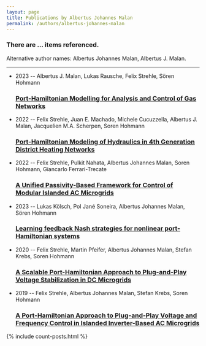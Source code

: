 ```yaml
---
layout: page
title: Publications by Albertus Johannes Malan
permalink: /authors/albertus-johannes-malan
---
```


<h3 id="number-posts">There are ... items referenced.</h3>
<p id='info-authors'>Alternative author names: Albertus Johannes Malan, Albertus J. Malan.</p>
<hr />
<ul class="post-list">
<li><span class='post-meta'>2023 -- Albertus J. Malan, Lukas Rausche, Felix Strehle, Sören Hohmann</span><h3><a class='post-link' href="{{ site.baseurl }}/port-hamiltonian-modelling-for-analysis-and-control-of-gas-networks">Port-Hamiltonian Modelling for Analysis and Control of Gas Networks</a></h3></li>
<li><span class='post-meta'>2022 -- Felix Strehle, Juan E. Machado, Michele Cucuzzella, Albertus J. Malan, Jacquelien M.A. Scherpen, Soren Hohmann</span><h3><a class='post-link' href="{{ site.baseurl }}/port-hamiltonian-modeling-of-hydraulics-in-4th-generation-district-heating-networks">Port-Hamiltonian Modeling of Hydraulics in 4th Generation District Heating Networks</a></h3></li>
<li><span class='post-meta'>2022 -- Felix Strehle, Pulkit Nahata, Albertus Johannes Malan, Soren Hohmann, Giancarlo Ferrari-Trecate</span><h3><a class='post-link' href="{{ site.baseurl }}/a-unified-passivity-based-framework-for-control-of-modular-islanded-ac-microgrids">A Unified Passivity-Based Framework for Control of Modular Islanded AC Microgrids</a></h3></li>
<li><span class='post-meta'>2023 -- Lukas Kölsch, Pol Jané Soneira, Albertus Johannes Malan, Sören Hohmann</span><h3><a class='post-link' href="{{ site.baseurl }}/learning-feedback-nash-strategies-for-nonlinear-port-hamiltonian-systems">Learning feedback Nash strategies for nonlinear port-Hamiltonian systems</a></h3></li>
<li><span class='post-meta'>2020 -- Felix Strehle, Martin Pfeifer, Albertus Johannes Malan, Stefan Krebs, Soren Hohmann</span><h3><a class='post-link' href="{{ site.baseurl }}/a-scalable-port-hamiltonian-approach-to-plug-and-play-voltage-stabilization-in-dc-microgrids">A Scalable Port-Hamiltonian Approach to Plug-and-Play Voltage Stabilization in DC Microgrids</a></h3></li>
<li><span class='post-meta'>2019 -- Felix Strehle, Albertus Johannes Malan, Stefan Krebs, Soren Hohmann</span><h3><a class='post-link' href="{{ site.baseurl }}/a-port-hamiltonian-approach-to-plug-and-play-voltage-and-frequency-control-in-islanded-inverter-based-ac-microgrids">A Port-Hamiltonian Approach to Plug-and-Play Voltage and Frequency Control in Islanded Inverter-Based AC Microgrids</a></h3></li>

</ul>
{% include count-posts.html %}
